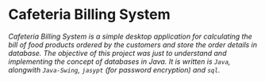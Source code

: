 # Cafeteria Billing System

*Cafeteria Billing System is a simple desktop application for calculating the bill of food products ordered by the customers and store the order details in database. The objective of this project was just to understand and implementing the concept of databases in Java. It is written is `Java`, alongwith `Java-Swing`, `jasypt` (for password encryption) and `sql`.* 